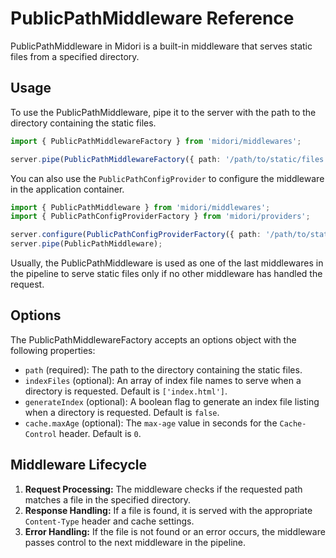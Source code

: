 # PublicPathMiddleware Reference
PublicPathMiddleware in Midori is a built-in middleware that serves static files from a specified directory.

## Usage
To use the PublicPathMiddleware, pipe it to the server with the path to the directory containing the static files.
```ts
import { PublicPathMiddlewareFactory } from 'midori/middlewares';

server.pipe(PublicPathMiddlewareFactory({ path: '/path/to/static/files' }));
```

You can also use the `PublicPathConfigProvider` to configure the middleware in the application container.
```ts
import { PublicPathMiddleware } from 'midori/middlewares';
import { PublicPathConfigProviderFactory } from 'midori/providers';

server.configure(PublicPathConfigProviderFactory({ path: '/path/to/static/files' }));
server.pipe(PublicPathMiddleware);
```

Usually, the PublicPathMiddleware is used as one of the last middlewares in the pipeline to serve static files only if no other middleware has handled the request.

## Options
The PublicPathMiddlewareFactory accepts an options object with the following properties:
- `path` (required): The path to the directory containing the static files.
- `indexFiles` (optional): An array of index file names to serve when a directory is requested. Default is `['index.html']`.
- `generateIndex` (optional): A boolean flag to generate an index file listing when a directory is requested. Default is `false`.
- `cache.maxAge` (optional): The `max-age` value in seconds for the `Cache-Control` header. Default is `0`.

## Middleware Lifecycle
1. **Request Processing:** The middleware checks if the requested path matches a file in the specified directory.
2. **Response Handling:** If a file is found, it is served with the appropriate `Content-Type` header and cache settings.
3. **Error Handling:** If the file is not found or an error occurs, the middleware passes control to the next middleware in the pipeline.
